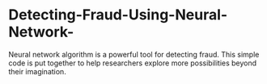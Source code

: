 # Detecting-Fraud-Using-Neural-Network-
Neural network algorithm is a powerful tool for detecting fraud. This simple code is put together to help researchers explore more possibilities beyond their imagination.
